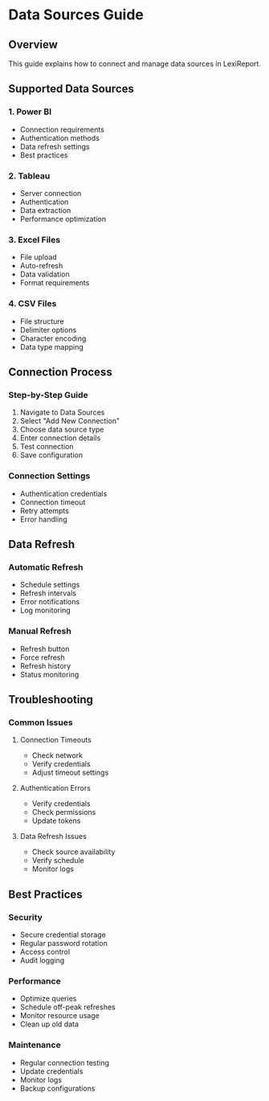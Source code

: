# Data Sources Guide

## Overview

This guide explains how to connect and manage data sources in LexiReport.

## Supported Data Sources

### 1. Power BI
- Connection requirements
- Authentication methods
- Data refresh settings
- Best practices

### 2. Tableau
- Server connection
- Authentication
- Data extraction
- Performance optimization

### 3. Excel Files
- File upload
- Auto-refresh
- Data validation
- Format requirements

### 4. CSV Files
- File structure
- Delimiter options
- Character encoding
- Data type mapping

## Connection Process

### Step-by-Step Guide
1. Navigate to Data Sources
2. Select "Add New Connection"
3. Choose data source type
4. Enter connection details
5. Test connection
6. Save configuration

### Connection Settings
- Authentication credentials
- Connection timeout
- Retry attempts
- Error handling

## Data Refresh

### Automatic Refresh
- Schedule settings
- Refresh intervals
- Error notifications
- Log monitoring

### Manual Refresh
- Refresh button
- Force refresh
- Refresh history
- Status monitoring

## Troubleshooting

### Common Issues
1. Connection Timeouts
   - Check network
   - Verify credentials
   - Adjust timeout settings

2. Authentication Errors
   - Verify credentials
   - Check permissions
   - Update tokens

3. Data Refresh Issues
   - Check source availability
   - Verify schedule
   - Monitor logs

## Best Practices

### Security
- Secure credential storage
- Regular password rotation
- Access control
- Audit logging

### Performance
- Optimize queries
- Schedule off-peak refreshes
- Monitor resource usage
- Clean up old data

### Maintenance
- Regular connection testing
- Update credentials
- Monitor logs
- Backup configurations 